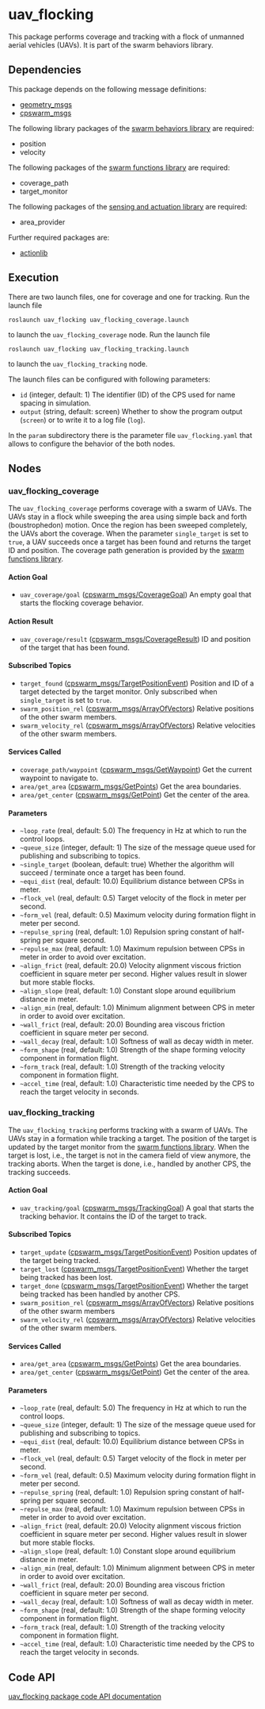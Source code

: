 # uav_flocking

This package performs coverage and tracking with a flock of unmanned aerial vehicles (UAVs). It is part of the swarm behaviors library.

## Dependencies
This package depends on the following message definitions:
* [geometry_msgs](https://wiki.ros.org/geometry_msgs)
* [cpswarm_msgs](https://cpswarm.github.io/cpswarm_msgs/html/index-msg.html)

The following library packages of the [swarm behaviors library](https://github.com/cpswarm/swarm_behaviors) are required:
* position
* velocity

The following packages of the [swarm functions library](https://github.com/cpswarm/swarm_functions/) are required:
* coverage_path
* target_monitor

The following packages of the [sensing and actuation library](https://github.com/cpswarm/sensing_actuation) are required:
* area_provider

Further required packages are:
* [actionlib](https://wiki.ros.org/actionlib/)

## Execution
There are two launch files, one for coverage and one for tracking. Run the launch file
```
roslaunch uav_flocking uav_flocking_coverage.launch
```
to launch the `uav_flocking_coverage` node. Run the launch file
```
roslaunch uav_flocking uav_flocking_tracking.launch
```
to launch the `uav_flocking_tracking` node.

The launch files can be configured with following parameters:
* `id` (integer, default: 1)
  The identifier (ID) of the CPS used for name spacing in simulation.
* `output` (string, default: screen)
  Whether to show the program output (`screen`) or to write it to a log file (`log`).

In the `param` subdirectory there is the parameter file `uav_flocking.yaml` that allows to configure the behavior of the both nodes.

## Nodes

### uav_flocking_coverage
The `uav_flocking_coverage` performs coverage with a swarm of UAVs. The UAVs stay in a flock while sweeping the area using simple back and forth (boustrophedon) motion. Once the region has been sweeped completely, the UAVs abort the coverage. When the parameter `single_target` is set to `true`, a UAV succeeds once a target has been found and returns the target ID and position. The coverage path generation is provided by the [swarm functions library](https://github.com/cpswarm/swarm_functions/).

#### Action Goal
* `uav_coverage/goal` ([cpswarm_msgs/CoverageGoal](https://cpswarm.github.io/cpswarm_msgs/html/action/Coverage.html))
  An empty goal that starts the flocking coverage behavior.

#### Action Result
* `uav_coverage/result` ([cpswarm_msgs/CoverageResult](https://cpswarm.github.io/cpswarm_msgs/html/action/Coverage.html))
  ID and position of the target that has been found.

#### Subscribed Topics
* `target_found` ([cpswarm_msgs/TargetPositionEvent](https://cpswarm.github.io/cpswarm_msgs/html/msg/TargetPositionEvent.html))
  Position and ID of a target detected by the target monitor. Only subscribed when `single_target` is set to `true`.
* `swarm_position_rel` ([cpswarm_msgs/ArrayOfVectors](https://cpswarm.github.io/cpswarm_msgs/html/msg/ArrayOfVectors.html))
  Relative positions of the other swarm members.
* `swarm_velocity_rel` ([cpswarm_msgs/ArrayOfVectors](https://cpswarm.github.io/cpswarm_msgs/html/msg/ArrayOfVectors.html))
  Relative velocities of the other swarm members.

#### Services Called
* `coverage_path/waypoint` ([cpswarm_msgs/GetWaypoint](https://cpswarm.github.io/cpswarm_msgs/html/srv/GetWaypoint.html))
  Get the current waypoint to navigate to.
* `area/get_area` ([cpswarm_msgs/GetPoints](https://cpswarm.github.io/cpswarm_msgs/html/srv/GetPoints.html))
  Get the area boundaries.
* `area/get_center` ([cpswarm_msgs/GetPoint](https://cpswarm.github.io/cpswarm_msgs/html/srv/GetPoint.html))
  Get the center of the area.

#### Parameters
* `~loop_rate` (real, default: 5.0)
  The frequency in Hz at which to run the control loops.
* `~queue_size` (integer, default: 1)
  The size of the message queue used for publishing and subscribing to topics.
* `~single_target` (boolean, default: true)
  Whether the algorithm will succeed / terminate once a target has been found.
* `~equi_dist` (real, default: 10.0)
  Equilibrium distance between CPSs in meter.
* `~flock_vel` (real, default: 0.5)
  Target velocity of the flock in meter per second.
* `~form_vel` (real, default: 0.5)
  Maximum velocity during formation flight in meter per second.
* `~repulse_spring` (real, default: 1.0)
  Repulsion spring constant of half-spring per square second.
* `~repulse_max` (real, default: 1.0)
  Maximum repulsion between CPSs in meter in order to avoid over excitation.
* `~align_frict` (real, default: 20.0)
  Velocity alignment viscous friction coefficient in square meter per second. Higher values result in slower but more stable flocks.
* `~align_slope` (real, default: 1.0)
  Constant slope around equilibrium distance in meter.
* `~align_min` (real, default: 1.0)
  Minimum alignment between CPS in meter in order to avoid over excitation.
* `~wall_frict` (real, default: 20.0)
  Bounding area viscous friction coefficient in square meter per second.
* `~wall_decay` (real, default: 1.0)
  Softness of wall as decay width in meter.
* `~form_shape` (real, default: 1.0)
  Strength of the shape forming velocity component in formation flight.
* `~form_track` (real, default: 1.0)
  Strength of the tracking velocity component in formation flight.
* `~accel_time` (real, default: 1.0)
  Characteristic time needed by the CPS to reach the target velocity in seconds.

### uav_flocking_tracking
The `uav_flocking_tracking` performs tracking with a swarm of UAVs. The UAVs stay in a formation while tracking a target. The position of the target is updated by the target monitor from the [swarm functions library](https://github.com/cpswarm/swarm_functions/). When the target is lost, i.e., the target is not in the camera field of view anymore, the tracking aborts. When the target is done, i.e., handled by another CPS, the tracking succeeds.

#### Action Goal
* `uav_tracking/goal` ([cpswarm_msgs/TrackingGoal](https://cpswarm.github.io/cpswarm_msgs/html/action/Tracking.html))
  A goal that starts the tracking behavior. It contains the ID of the target to track.

#### Subscribed Topics
* `target_update` ([cpswarm_msgs/TargetPositionEvent](https://cpswarm.github.io/cpswarm_msgs/html/msg/TargetPositionEvent.html))
  Position updates of the target being tracked.
* `target_lost` ([cpswarm_msgs/TargetPositionEvent](https://cpswarm.github.io/cpswarm_msgs/html/msg/TargetPositionEvent.html))
  Whether the target being tracked has been lost.
* `target_done` ([cpswarm_msgs/TargetPositionEvent](https://cpswarm.github.io/cpswarm_msgs/html/msg/TargetPositionEvent.html))
  Whether the target being tracked has been handled by another CPS.
* `swarm_position_rel` ([cpswarm_msgs/ArrayOfVectors](https://cpswarm.github.io/cpswarm_msgs/html/msg/ArrayOfVectors.html))
  Relative positions of the other swarm members
* `swarm_velocity_rel` ([cpswarm_msgs/ArrayOfVectors](https://cpswarm.github.io/cpswarm_msgs/html/msg/ArrayOfVectors.html))
  Relative velocities of the other swarm members.

#### Services Called
* `area/get_area` ([cpswarm_msgs/GetPoints](https://cpswarm.github.io/cpswarm_msgs/html/srv/GetPoints.html))
  Get the area boundaries.
* `area/get_center` ([cpswarm_msgs/GetPoint](https://cpswarm.github.io/cpswarm_msgs/html/srv/GetPoint.html))
  Get the center of the area.

#### Parameters
* `~loop_rate` (real, default: 5.0)
  The frequency in Hz at which to run the control loops.
* `~queue_size` (integer, default: 1)
  The size of the message queue used for publishing and subscribing to topics.
* `~equi_dist` (real, default: 10.0)
  Equilibrium distance between CPSs in meter.
* `~flock_vel` (real, default: 0.5)
  Target velocity of the flock in meter per second.
* `~form_vel` (real, default: 0.5)
  Maximum velocity during formation flight in meter per second.
* `~repulse_spring` (real, default: 1.0)
  Repulsion spring constant of half-spring per square second.
* `~repulse_max` (real, default: 1.0)
  Maximum repulsion between CPSs in meter in order to avoid over excitation.
* `~align_frict` (real, default: 20.0)
  Velocity alignment viscous friction coefficient in square meter per second. Higher values result in slower but more stable flocks.
* `~align_slope` (real, default: 1.0)
  Constant slope around equilibrium distance in meter.
* `~align_min` (real, default: 1.0)
  Minimum alignment between CPS in meter in order to avoid over excitation.
* `~wall_frict` (real, default: 20.0)
  Bounding area viscous friction coefficient in square meter per second.
* `~wall_decay` (real, default: 1.0)
  Softness of wall as decay width in meter.
* `~form_shape` (real, default: 1.0)
  Strength of the shape forming velocity component in formation flight.
* `~form_track` (real, default: 1.0)
  Strength of the tracking velocity component in formation flight.
* `~accel_time` (real, default: 1.0)
  Characteristic time needed by the CPS to reach the target velocity in seconds.

## Code API
[uav_flocking package code API documentation](https://cpswarm.github.io/swarm_behaviors/uav_flocking/docs/html/files.html)
